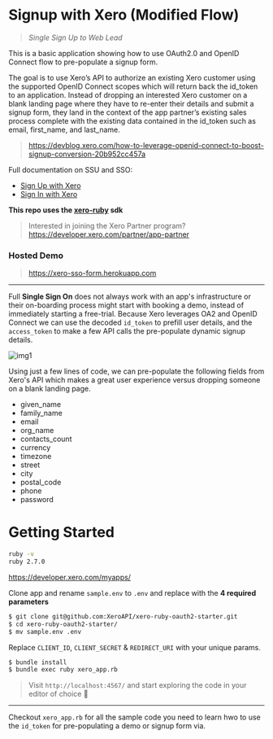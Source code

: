 # Signup with Xero (Modified Flow)

> _Single Sign Up to Web Lead_

This is a basic application showing how to use OAuth2.0 and OpenID Connect flow to pre-populate a signup form.

The goal is to use Xero’s API to authorize an existing Xero customer using the supported OpenID Connect scopes which will return back the id_token to an application. Instead of dropping an interested Xero customer on a blank landing page where they have to re-enter their details and submit a signup form, they land in the context of the app partner’s existing sales process complete with the existing data contained in the id_token such as email, first_name, and last_name.
> https://devblog.xero.com/how-to-leverage-openid-connect-to-boost-signup-conversion-20b952cc457a

Full documentation on SSU and SSO:
* [Sign Up with Xero](https://developer.xero.com/documentation/oauth2/sign-up)
* [Sign In with Xero](https://developer.xero.com/documentation/oauth2/sign-in)

**This repo uses the [xero-ruby](https://github.com/XeroAPI/xero-ruby) sdk**

> Interested in joining the Xero Partner program?
> https://developer.xero.com/partner/app-partner


### Hosted Demo
> https://xero-sso-form.herokuapp.com

----

Full **Single Sign On** does not always work with an app's infrastructure or their on-boarding process might start with booking a demo, instead of immediately starting a free-trial. Because Xero leverages OA2 and OpenID Connect we can use the decoded `id_token` to prefill user details, and the `access_token` to make a few API calls the pre-populate dynamic signup details.

![img1](./public/images/sso.jpg)

Using just a few lines of code, we can pre-populate the following fields from Xero's API which makes a great user experience versus dropping someone on a blank landing page.

* given_name
* family_name
* email
* org_name
* contacts_count
* currency
* timezone
* street
* city
* postal_code
* phone
* password


# Getting Started
```bash
ruby -v
ruby 2.7.0
```

https://developer.xero.com/myapps/

Clone app and rename `sample.env` to `.env` and replace with the **4 required parameters**
```bash
$ git clone git@github.com:XeroAPI/xero-ruby-oauth2-starter.git
$ cd xero-ruby-oauth2-starter/
$ mv sample.env .env
```
Replace `CLIENT_ID`, `CLIENT_SECRET` & `REDIRECT_URI` with your unique params.

```bash
$ bundle install
$ bundle exec ruby xero_app.rb
```

> Visit `http://localhost:4567/` and start exploring the code in your editor of choice 🥳

----

Checkout `xero_app.rb` for all the sample code you need to learn hwo to use the `id_token` for pre-populating a demo or signup form via.
